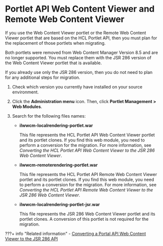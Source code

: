 # Portlet API Web Content Viewer and Remote Web Content Viewer

If you use the Web Content Viewer portlet or the Remote Web Content Viewer portlet that are based on the HCL Portlet API, then you must plan for the replacement of those portlets when migrating.

Both portlets were removed from Web Content Manager Version 8.5 and are no longer supported. You must replace them with the JSR 286 version of the Web Content Viewer portlet that is available.

If you already use only the JSR 286 version, then you do not need to plan for any additional steps for migration.

1.  Check which version you currently have installed on your source environment.
2.  Click the **Administration menu** icon. Then, click **Portlet Management > Web Modules**.

3.  Search for the following files names:

    -   **ilwwcm-localrendering-portlet.war**

        This file represents the HCL Portlet API Web Content Viewer portlet and its portlet clones. If you find this web module, you need to perform a conversion for the migration. For more information, see *Converting the HCL Portlet API Web Content Viewer to the JSR 286 Web Content Viewer*.

    -   **ilwwcm-remoterendering-portlet.war**

        This file represents the HCL Portlet API Remote Web Content Viewer portlet and its portlet clones. If you find this web module, you need to perform a conversion for the migration. For more information, see *Converting the HCL Portlet API Remote Web Content Viewer to the JSR 286 Web Content Viewer*.

    -   **ilwwcm-localrendering-portlet-jsr.war**

        This file represents the JSR 286 Web Content Viewer portlet and its portlet clones. A conversion of this portlet is not required for the migration.



???+ info "Related information" 
    -   [Converting a Portal API Web Content Viewer to the JSR 286 API](../../../../../../deployment/manage/migrate/next_steps/post_mig_activities/portal_task/wcm_post_mig_update/migrt_ptlt_api_wcm.md)

